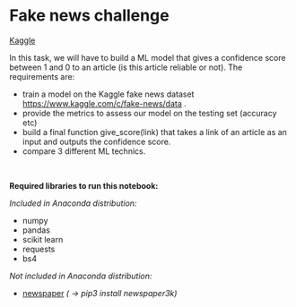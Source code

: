 # Fake news challenge

[Kaggle](https://www.kaggle.com/c/fake-news)

In this task, we will have to build a ML model that gives a confidence score between 1 and 0 to an article (is this article reliable or not). The requirements are:

- train a model on the Kaggle fake news dataset https://www.kaggle.com/c/fake-news/data .
- provide the metrics to assess our model on the testing set (accuracy etc)
- build a final function give_score(link) that takes a link of an article as an input and outputs the confidence score. 
- compare 3 different ML technics.

<br>

**Required libraries to run this notebook:**

*Included in Anaconda distribution:*
- numpy
- pandas
- scikit learn
- requests
- bs4

*Not included in Anaconda distribution:*
- [newspaper](https://github.com/codelucas/newspaper) *( $\rightarrow$ pip3 install newspaper3k)*

<br>